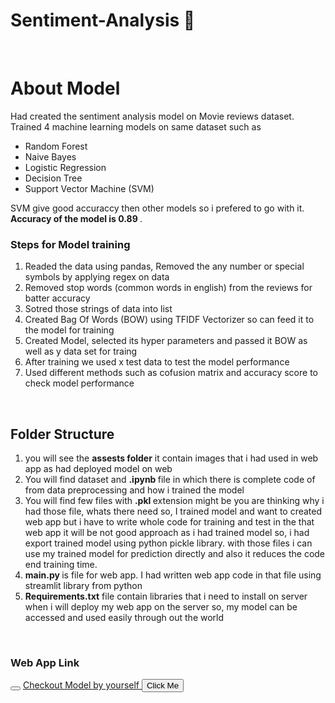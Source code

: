 # Sentiment-Analysis 🙂
<br>
<h1> About Model </h1>
Had created the sentiment analysis model on <bold> Movie reviews dataset</bold>. Trained 4 machine learning models on same dataset such as 
<ul> 
  <li> Random Forest </li>
   <li> Naive Bayes </li>
   <li> Logistic Regression </li>
   <li> Decision Tree </li>
   <li> Support Vector Machine (SVM) </li>
</ul>


SVM give good accuraccy then other models so i prefered to go with it. <b>Accuracy of the model is 0.89 </b>.
<h3>Steps for Model training</h3>
<ol> 
  <li>Readed the data using pandas, Removed the any number or special symbols by applying regex on data</li>
   <li>Removed stop words (common words in english) from the reviews for batter accuracy </li>
   <li>Sotred those strings of data into list</li>
   <li> Created Bag Of Words (BOW) using TFIDF Vectorizer so can feed it to the model for training </li>
   <li>Created Model, selected its hyper parameters and passed it BOW as well as y data set for traing</li>
   <li>After training we used x test data to test the model performance</li>
   <li>Used different methods such as cofusion matrix and accuracy score to check model performance</li>
</ol>

<br>
<h2> Folder Structure </h2>

<ol> 
  <li>  you will see the <b> assests folder</b> it contain images that i had used in web app as had deployed model on web</li>
  <li>You will find dataset and <b>.ipynb </b> file in which there is complete code of from data preprocessing and how i trained the model</li>
  <li>You will find few files with <b> .pkl </b> extension might be you are thinking why i had those file, whats there need so, I trained model and want to created web app but i have to write whole code for training and test in the that web app it will be not good approach as i had trained model so, i had export trained model using python pickle library. with those files i can use my trained model for prediction directly and also it reduces the code end training time. </li>
  <li> <b> main.py </b> is file for web app. I had written  web app code in that file using streamlit library from python </li>
  <li> <b>Requirements.txt</b> file contain libraries that i need to install on server when i will deploy my web app on the server so, my model can be accessed and used easily through out the world </li>
</ol>

<br>
<h3> Web App Link</h3>
<button her> </button>
<a href="https://sentiment-detection.streamlit.app">Checkout Model by yourself </a>
<button>Click Me</button>

